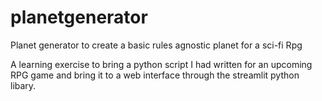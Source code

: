 # planetgenerator
Planet generator to create a basic rules agnostic planet for a sci-fi Rpg

A learning exercise to bring a python script I had written for an upcoming RPG game and bring it to a web interface through the streamlit python libary.  
